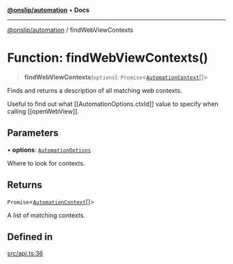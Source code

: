 [**@onslip/automation**](../README.md) • **Docs**

***

[@onslip/automation](../README.md) / findWebViewContexts

# Function: findWebViewContexts()

> **findWebViewContexts**(`options`): `Promise`\<[`AutomationContext`](../interfaces/AutomationContext.md)[]\>

Finds and returns a description of all matching web contexts.

Useful to find out what [[AutomationOptions.ctxId]] value to specify when calling [[openWebView]].

## Parameters

• **options**: [`AutomationOptions`](../interfaces/AutomationOptions.md)

Where to look for contexts.

## Returns

`Promise`\<[`AutomationContext`](../interfaces/AutomationContext.md)[]\>

A list of matching contexts.

## Defined in

[src/api.ts:36](https://github.com/Onslip/automation/blob/47b008bfb3ccb6dbb1859ced61d380ee630ff6ad/src/api.ts#L36)
